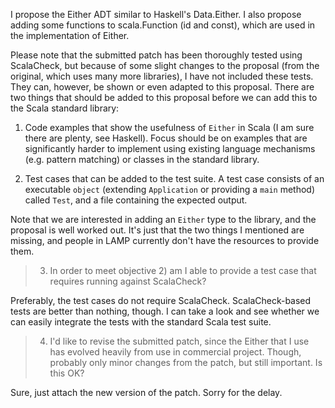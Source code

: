 I propose the Either ADT similar to Haskell's Data.Either. I also propose adding some functions to scala.Function (id and const), which are used in the implementation of Either.

Please note that the submitted patch has been thoroughly tested using ScalaCheck, but because of some slight changes to the proposal (from the original, which uses many more libraries), I have not included these tests. They can, however, be shown or even adapted to this proposal.
There are two things that should be added to this proposal before we can add this to the Scala standard library:

  1. Code examples that show the usefulness of `Either` in Scala (I am sure there are plenty, see Haskell). Focus should be on examples that are significantly harder to implement using existing language mechanisms (e.g. pattern matching) or classes in the standard library.

  2. Test cases that can be added to the test suite. A test case consists of an executable `object` (extending `Application` or providing a `main` method) called `Test`, and a file containing the expected output.

Note that we are interested in adding an `Either` type to the library, and the proposal is well worked out. It's just that the two things I mentioned are missing, and people in LAMP currently don't have the resources to provide them.

> 3) In order to meet objective 2) am I able to provide a test case that requires running against ScalaCheck?

Preferably, the test cases do not require ScalaCheck. ScalaCheck-based tests are better than nothing, though. I can take a look and see whether we can easily integrate the tests with the standard Scala test suite.

> 4) I'd like to revise the submitted patch, since the Either that I use has evolved heavily from use in commercial project. Though, probably only minor changes from the patch, but still important. Is this OK?

Sure, just attach the new version of the patch. Sorry for the delay.
